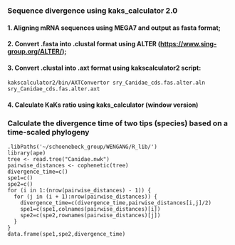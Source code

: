 ### Sequence divergence using kaks_calculator 2.0
#### 1. Aligning mRNA sequences using MEGA7 and output as fasta format;
#### 2. Convert .fasta into .clustal format using ALTER (https://www.sing-group.org/ALTER/);
#### 3. Convert .clustal into .axt format using kakscalculator2 script:
```
kakscalculator2/bin/AXTConvertor sry_Canidae_cds.fas.alter.aln sry_Canidae_cds.fas.alter.axt
```
#### 4. Calculate KaKs ratio using kaks_calculator (window version)

### Calculate the divergence time of two tips (species) based on a time-scaled phylogeny
```
.libPaths('~/schoenebeck_group/WENGANG/R_lib/')
library(ape)
tree <- read.tree("Canidae.nwk")
pairwise_distances <- cophenetic(tree)
divergence_time=c()
spe1=c()
spe2=c()
for (i in 1:(nrow(pairwise_distances) - 1)) {
  for (j in (i + 1):nrow(pairwise_distances)) {
    divergence_time=c(divergence_time,pairwise_distances[i,j]/2)
	spe1=c(spe1,colnames(pairwise_distances)[i])
	spe2=c(spe2,rownames(pairwise_distances)[j])	
  }
}
data.frame(spe1,spe2,divergence_time)
```
